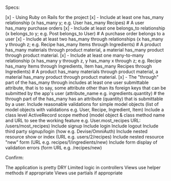 Specs:

[x] - Using Ruby on Rails for the project
[x] - Include at least one has_many relationship (x has_many y; e.g. User has_many Recipes) # A user has_many purchase orders
[x] - Include at least one belongs_to relationship (x belongs_to y; e.g. Post belongs_to User) # A purchase order belongs to a user
[x] - Include at least two has_many through relationships (x has_many y through z; e.g. Recipe has_many Items through Ingredients) # A product has_many materials through product material, a material has_many product through product material.
[x] - Include at least one many-to-many relationship (x has_many y through z, y has_many x through z; e.g. Recipe has_many Items through Ingredients, Item has_many Recipes through Ingredients) # A product has_many materials through product material, a material has_many product through product material.
[x] - The "through" part of the has_many through includes at least one user submittable attribute, that is to say, some attribute other than its foreign keys that can be submitted by the app's user (attribute_name e.g. ingredients.quantity) # the through part of the has_many has an attribute (quantity) that is submittable by a user.
 Include reasonable validations for simple model objects (list of model objects with validations e.g. User, Recipe, Ingredient, Item)
 Include a class level ActiveRecord scope method (model object & class method name and URL to see the working feature e.g. User.most_recipes URL: /users/most_recipes)
 Include signup
 Include login
 Include logout
 Include third party signup/login (how e.g. Devise/OmniAuth)
 Include nested resource show or index (URL e.g. users/2/recipes)
 Include nested resource "new" form (URL e.g. recipes/1/ingredients/new)
 Include form display of validation errors (form URL e.g. /recipes/new)

Confirm:

 The application is pretty DRY
 Limited logic in controllers
 Views use helper methods if appropriate
 Views use partials if appropriate